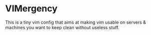 # VIMergency

This is a tiny vim config that aims at making vim usable on servers & machines you want to keep clean without useless stuff.
